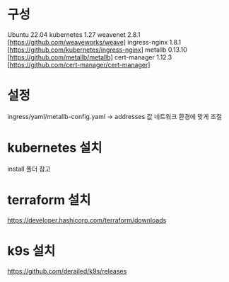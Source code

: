 # 구성

Ubuntu          22.04
kubernetes      1.27
weavenet        2.8.1   [https://github.com/weaveworks/weave]
ingress-nginx   1.8.1   [https://github.com/kubernetes/ingress-nginx]
metallb         0.13.10 [https://github.com/metallb/metallb]
cert-manager    1.12.3  [https://github.com/cert-manager/cert-manager]

# 설정

ingress/yaml/metallb-config.yaml ->  addresses 값 네트워크 환경에 맞게 조절

# kubernetes 설치

install 폴더 참고

# terraform 설치

https://developer.hashicorp.com/terraform/downloads

# k9s 설치

https://github.com/derailed/k9s/releases